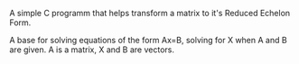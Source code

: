 A simple C programm that helps transform a matrix to it's Reduced Echelon Form.

A base for solving equations of the form Ax=B, solving for X when A and B are given.
A is a matrix, X and B are vectors.

